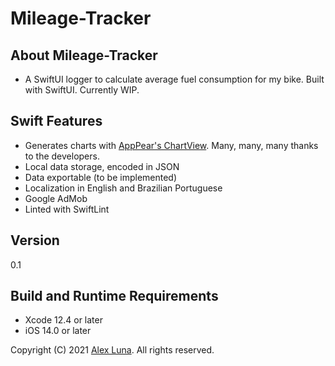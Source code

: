 # Mileage-Tracker

## About Mileage-Tracker
- A SwiftUI logger to calculate average fuel consumption for my bike. Built with SwiftUI. Currently WIP.

## Swift Features
+ Generates charts with [AppPear's ChartView](https://github.com/AppPear/ChartView). Many, many, many thanks to the developers.
+ Local data storage, encoded in JSON
+ Data exportable (to be implemented)
+ Localization in English and Brazilian Portuguese
+ Google AdMob
+ Linted with SwiftLint

## Version

0.1

## Build and Runtime Requirements
+ Xcode 12.4 or later
+ iOS 14.0 or later

Copyright (C) 2021 [Alex Luna](https://github.com/letarrask). All rights reserved.
